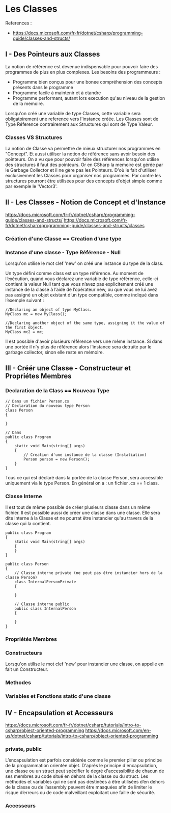 # Les Classes

References : 

- https://docs.microsoft.com/fr-fr/dotnet/csharp/programming-guide/classes-and-structs/

## I - Des Pointeurs aux Classes

La notion de référence est devenue indispensable pour pouvoir faire des programmes de plus en plus complexes.
Les besoins des programmeurs :
- Programme bien conçus pour une bonee compréhension des concepts présents dans le programme
- Programme facile à maintenir et à etandre 
- Programme performant, autant lors execution qu'au niveau de la gestion de la memoire.

Lorsqu'on créé une variable de type Classes, cette variable sera obligatoirement une reference vers l'instance créée.
Les Classes sont de Type Réference contrairement aux Structures qui sont de Type Valeur.

### Classes VS Structures
La notion de Classe va permettre de mieux structurer nos programmes en "Concept".
Et aussi utiliser la notion de référence sans avoir besoin des pointeurs.
On a vu que pour pouvoir faire des références lorsqu'on utilise des structures il faut des pointeurs.
Or en CSharp la memoire est gérée par le Garbage Collector et il ne gère pas les Pointeurs.
D'où le fait d'utiliser exclusivement les Classes pour organiser nos programmes.
Par contre les structures pourront être utilisées pour des concepts d'objet simple comme par exemple le 'Vector3'.

## II - Les Classes - Notion de Concept et d'Instance
https://docs.microsoft.com/fr-fr/dotnet/csharp/programming-guide/classes-and-structs/
https://docs.microsoft.com/fr-fr/dotnet/csharp/programming-guide/classes-and-structs/classes

### Création d'une Classe == Creation d'une type 



### Instance d'une classe -  Type Référence - Null

Lorsqu'on utilise le mot clef 'new' on créé une instance du type de la class.

Un type défini comme class est un type référence. 
Au moment de l’exécution, quand vous déclarez une variable de type référence, celle-ci contient la valeur Null 
tant que vous n’avez pas explicitement créé une instance de la classe à l’aide de l’opérateur new, 
ou que vous ne lui avez pas assigné un objet existant d’un type compatible, comme indiqué dans l’exemple suivant :

```
//Declaring an object of type MyClass.
MyClass mc = new MyClass();

//Declaring another object of the same type, assigning it the value of the first object.
MyClass mc2 = mc;
```

Il est possible d'avoir plusieurs référence vers une même instance.
Si dans une portée il n'y plus de référence alors l'instance sera detruite par le garbage collector, sinon elle reste en mémoire.

## III - Créér une Classe - Constructeur et Propriétes Membres

### Declaration de la Class == Nouveau Type 

```
// Dans un fichier Person.cs
// Declaration du nouveau type Person
class Person
{
	
}

// Dans 
public class Program
{
	static void Main(string[] args)
	{
		// Creation d'une instance de la classe (Instatiation)
		Person person = new Person();
	}
}
```

Tous ce qui est déclaré dans la portée de la classe Person, sera accessible uniquement via le type Person.
En général on a : un fichier .cs == 1 class.

### Classe Interne

Il est tout de même possible de créer plusieurs classe dans un même fichier.
Il est possible aussi de créer une classe dans une classe.
Elle sera dite interne à la Classe et ne pourrat être instancier qu'au travers de la classe qui la contient.

```
public class Program
{
	static void Main(string[] args)
	{
	}
}

public class Person
{
	// Classe interne private (ne peut pas être instancier hors de la classe Person)
	class InternalPersonPrivate
	{

	}
	
	// Classe interne public
	public class InternalPerson
	{

	}
}
```

### Propriétés Membres

### Constructeurs

Lorsqu'on utilise le mot clef 'new' pour instancier une classe, on appelle en fait un Constructeur.
###


### Methodes

### Variables et Fonctions static d'une classe

## IV - Encapsulation et Accesseurs
https://docs.microsoft.com/fr-fr/dotnet/csharp/tutorials/intro-to-csharp/object-oriented-programming
https://docs.microsoft.com/en-us/dotnet/csharp/tutorials/intro-to-csharp/object-oriented-programming

### private, public
L’encapsulation est parfois considérée comme le premier pilier ou principe de la programmation orientée objet. 
D'après le principe d'encapsulation, une classe ou un struct peut spécifier le degré d'accessibilité de chacun 
de ses membres au code situé en dehors de la classe ou du struct. Les méthodes et variables qui ne sont pas 
destinées à être utilisées d’en dehors de la classe ou de l’assembly peuvent être masquées afin de limiter 
le risque d’erreurs ou de code malveillant exploitant une faille de sécurité.

### Accesseurs